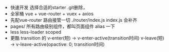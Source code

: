 - 快速开发
  选择合适的starter
  .git删除， 
- 全家桶
  vue + vue-router + vuex + axios
- 先配vue-router 路由接管一切
   ./router/index.js index.js 会补齐
- pages/
  所有路由级别组件，都叫页面组件
  alias 一下
- less less-loader
  scoped
- 更酷
  transition 的 v-enter(短) -> v-enter-active(transition时间)
  v-leave(短) -> v-leave-active(opactive: 0; transition时间)